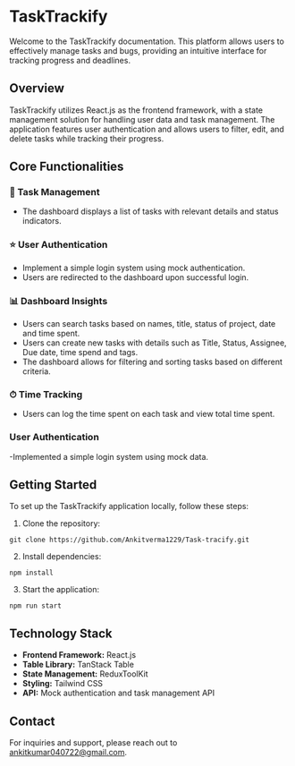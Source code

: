 # TaskTrackify

Welcome to the TaskTrackify documentation. This platform allows users to effectively manage tasks and bugs, providing an intuitive interface for tracking progress and deadlines.

## Overview

TaskTrackify utilizes React.js as the frontend framework, with a state management solution for handling user data and task management. The application features user authentication and allows users to filter, edit, and delete tasks while tracking their progress.

## Core Functionalities

### 📝 Task Management

- The dashboard displays a list of tasks with relevant details and status indicators.

### ⭐ User Authentication

- Implement a simple login system using mock authentication.
- Users are redirected to the dashboard upon successful login.

### 📊 Dashboard Insights

- Users can search tasks based on names, title, status of project, date and time spent.
- Users can create new tasks with details such as Title, Status, Assignee, Due date, time spend and tags.
- The dashboard allows for filtering and sorting tasks based on different criteria.

### ⏱ Time Tracking

- Users can log the time spent on each task and view total time spent.


### User Authentication 

-Implemented a simple login system using mock data.



## Getting Started

To set up the TaskTrackify application locally, follow these steps:

1. Clone the repository:

```
git clone https://github.com/Ankitverma1229/Task-tracify.git
```

2. Install dependencies:

```
npm install
```

3. Start the application:

```
npm run start
```

## Technology Stack

- **Frontend Framework:** React.js
- **Table Library:** TanStack Table
- **State Management:** ReduxToolKit 
- **Styling:** Tailwind CSS
- **API:** Mock authentication and task management API

## Contact

For inquiries and support, please reach out to [ankitkumar040722@gmail.com](mailto:ankitkumar040722@gmail.com).
